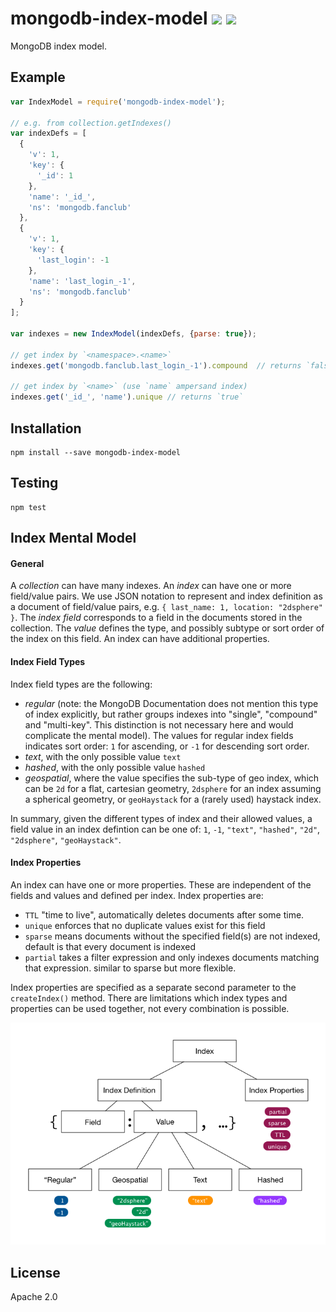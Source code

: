 # mongodb-index-model [![][npm_img]][npm_url] [![][travis_img]][travis_url]

MongoDB index model.

## Example

```javascript
var IndexModel = require('mongodb-index-model');

// e.g. from collection.getIndexes()
var indexDefs = [
  {
    'v': 1,
    'key': {
      '_id': 1
    },
    'name': '_id_',
    'ns': 'mongodb.fanclub'
  },
  {
    'v': 1,
    'key': {
      'last_login': -1
    },
    'name': 'last_login_-1',
    'ns': 'mongodb.fanclub'
  }
];

var indexes = new IndexModel(indexDefs, {parse: true});

// get index by `<namespace>.<name>`
indexes.get('mongodb.fanclub.last_login_-1').compound  // returns `false`

// get index by `<name>` (use `name` ampersand index)
indexes.get('_id_', 'name').unique // returns `true`
```

## Installation

```
npm install --save mongodb-index-model
```

## Testing

```
npm test
```

## Index Mental Model

#### General

A _collection_ can have many indexes.
An _index_ can have one or more field/value pairs.
We use JSON notation to represent and index definition as a document of field/value pairs, e.g. `{ last_name: 1, location: "2dsphere" }`.
The _index field_ corresponds to a field in the documents stored in the collection.
The _value_ defines the type, and possibly subtype or sort order of the index on this field.
An index can have additional properties.


#### Index Field Types

Index field types are the following:

- _regular_ (note: the MongoDB Documentation does not mention this type of index explicitly, but rather groups indexes into "single", "compound" and "multi-key". This distinction is not necessary here and would complicate the mental model). The values for regular index fields indicates sort order: `1` for ascending, or `-1` for descending sort order.
- _text_, with the only possible value `text`
- _hashed_, with the only possible value `hashed`
- _geospatial_, where the value specifies the sub-type of geo index, which can be `2d` for a flat, cartesian geometry, `2dsphere` for an index assuming a spherical geometry, or `geoHaystack` for a (rarely used) haystack index.

In summary, given the different types of index and their allowed values, a field value in an index defintion can be one of: `1`, `-1`, `"text"`, `"hashed"`, `"2d"`, `"2dsphere"`, `"geoHaystack"`.


#### Index Properties

An index can have one or more properties. These are independent of the fields and values and defined per index. Index properties are:

- `TTL` "time to live", automatically deletes documents after some time.
- `unique` enforces that no duplicate values exist for this field
- `sparse` means documents without the specified field(s) are not indexed, default is that every document is indexed
- `partial` takes a filter expression and only indexes documents matching that expression. similar to sparse but more flexible.

Index properties are specified as a separate second parameter to the `createIndex()` method. There are limitations which index types and properties can be used together, not every combination is possible.

![Index Mental Model Diagram](./img/index_mental_model.png)

## License

Apache 2.0

[travis_img]: https://secure.travis-ci.org/mongodb-js/index-model.svg?branch=master
[travis_url]: https://travis-ci.org/mongodb-js/index-model
[npm_img]: https://img.shields.io/npm/v/mongodb-index-model.svg
[npm_url]: https://www.npmjs.org/package/mongodb-index-model
